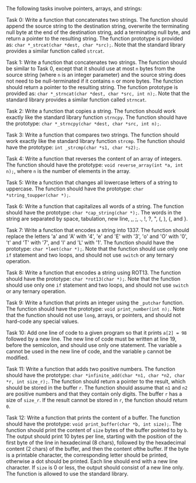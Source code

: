The following tasks involve pointers, arrays, and strings:

Task 0: Write a function that concatenates two strings. The function should append the source string to the destination string, overwrite the terminating null byte at the end of the destination string, add a terminating null byte, and return a pointer to the resulting string. The function prototype is provided as: `char *_strcat(char *dest, char *src);`. Note that the standard library provides a similar function called `strcat`.

Task 1: Write a function that concatenates two strings. The function should be similar to Task 0, except that it should use at most `n` bytes from the source string (where `n` is an integer parameter) and the source string does not need to be null-terminated if it contains `n` or more bytes. The function should return a pointer to the resulting string. The function prototype is provided as: `char *_strncat(char *dest, char *src, int n);`. Note that the standard library provides a similar function called `strncat`.

Task 2: Write a function that copies a string. The function should work exactly like the standard library function `strncpy`. The function should have the prototype: `char *_strncpy(char *dest, char *src, int n);`.

Task 3: Write a function that compares two strings. The function should work exactly like the standard library function `strcmp`. The function should have the prototype: `int _strcmp(char *s1, char *s2);`.

Task 4: Write a function that reverses the content of an array of integers. The function should have the prototype: `void reverse_array(int *a, int n);`, where `n` is the number of elements in the array.

Task 5: Write a function that changes all lowercase letters of a string to uppercase. The function should have the prototype: `char *string_toupper(char *);`.

Task 6: Write a function that capitalizes all words of a string. The function should have the prototype: `char *cap_string(char *);`. The words in the string are separated by space, tabulation, new line, ,, ;, ., !, ?, ", (, ), {, and }.

Task 7: Write a function that encodes a string into 1337. The function should replace the letters 'a' and 'A' with '4', 'e' and 'E' with '3', 'o' and 'O' with '0', 't' and 'T' with '7', and 'l' and 'L' with '1'. The function should have the prototype: `char *leet(char *);`. Note that the function should use only one `if` statement and two loops, and should not use `switch` or any ternary operation.

Task 8: Write a function that encodes a string using ROT13. The function should have the prototype: `char *rot13(char *);`. Note that the function should use only one `if` statement and two loops, and should not use `switch` or any ternary operation.

Task 9: Write a function that prints an integer using the `_putchar` function. The function should have the prototype: `void print_number(int n);`. Note that the function should not use `long`, arrays, or pointers, and should not hard-code any special values.

Task 10: Add one line of code to a given program so that it prints `a[2] = 98` followed by a new line. The new line of code must be written at line 19, before the semicolon, and should use only one statement. The variable `a` cannot be used in the new line of code, and the variable `p` cannot be modified.

Task 11: Write a function that adds two positive numbers. The function should have the prototype: `char *infinite_add(char *n1, char *n2, char *r, int size_r);`. The function should return a pointer to the result, which should be stored in the buffer `r`. The function should assume that `n1` and `n2` are positive numbers and that they contain only digits. The buffer `r` has a size of `size_r`. If the result cannot be stored in `r`, the function should return `0`.

Task 12: Write a function that prints the content of a buffer. The function should have the prototype: `void print_buffer(char *b, int size);`. The function should print the content of `size` bytes of the buffer pointed to by `b`. The output should print 10 bytes per line, starting with the position of the first byte of the line in hexadecimal (8 chars), followed by the hexadecimal content (2 chars) of the buffer, and then the content ofthe buffer. If the byte is a printable character, the corresponding letter should be printed, otherwise a dot should be printed. Each line should end with a new line character. If `size` is 0 or less, the output should consist of a new line only. The function is allowed to use the standard library.
